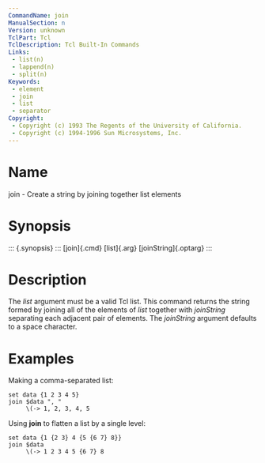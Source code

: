 ```yaml
---
CommandName: join
ManualSection: n
Version: unknown
TclPart: Tcl
TclDescription: Tcl Built-In Commands
Links:
 - list(n)
 - lappend(n)
 - split(n)
Keywords:
 - element
 - join
 - list
 - separator
Copyright:
 - Copyright (c) 1993 The Regents of the University of California.
 - Copyright (c) 1994-1996 Sun Microsystems, Inc.
---
```


# Name

join - Create a string by joining together list elements

# Synopsis

::: {.synopsis} :::
[join]{.cmd} [list]{.arg} [joinString]{.optarg}
:::

# Description

The *list* argument must be a valid Tcl list. This command returns the string formed by joining all of the elements of *list* together with *joinString* separating each adjacent pair of elements. The *joinString* argument defaults to a space character.

# Examples

Making a comma-separated list:

```
set data {1 2 3 4 5}
join $data ", "
     \(-> 1, 2, 3, 4, 5
```

Using **join** to flatten a list by a single level:

```
set data {1 {2 3} 4 {5 {6 7} 8}}
join $data
     \(-> 1 2 3 4 5 {6 7} 8
```


